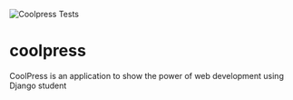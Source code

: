 ![Coolpress Tests](https://github.com/aimedvedeva/coolpress/actions/workflows/django.yml/badge.svg)

# coolpress
CoolPress is an application to show the power of web development using Django
student <Aleksandra Medvedeva>